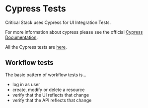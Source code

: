 # Cypress Tests

Critical Stack uses Cypress for UI Integration Tests. 

For more information about cypress please see the official [Cypress Documentation](https://docs.cypress.io/guides/overview/why-cypress.html#In-a-nutshell).

All the Cypress tests are [here](/client/cypress/integration).

## Workflow tests
The basic pattern of workflow tests is...
- log in as user
- create, modify or delete a resource
- verify that the UI reflects that change
- verify that the API reflects that change
